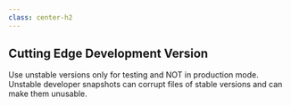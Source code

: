 ```yaml
---
class: center-h2
---
```

## Cutting Edge Development Version

Use unstable versions only for testing and NOT in production mode.
Unstable developer snapshots can corrupt files of stable versions and can make them unusable.
